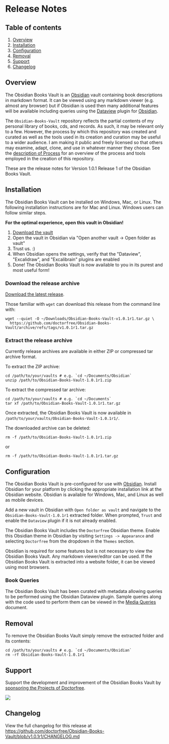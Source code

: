 # Release Notes

## Table of contents

1. [Overview](#overview)
1. [Installation](#installation)
1. [Configuration](#configuration)
1. [Removal](#removal)
1. [Support](#support)
1. [Changelog](#changelog)

## Overview

The Obsidian Books Vault is an [Obsidian](https://obsidian.md) vault containing book descriptions in markdown format. It can be viewed using any markdown viewer (e.g. almost any browser) but if Obsidian is used then many additional features will be available including queries using the [Dataview](https://blacksmithgu.github.io/obsidian-dataview/) plugin for [Obsidian](https://obsidian.md/).

The `Obsidian-Books-Vault` repository reflects the partial contents of my personal library of books, cds, and records. As such, it may be relevant only to a few. However, the process by which this repository was created and curated as well as the tools used in its creation and curation may be useful to a wider audience. I am making it public and freely licensed so that others may examine, adapt, clone, and use in whatever manner they choose. See the [description of Process](https://github.com/doctorfree/Obsidian-Media-Vault/Process.md) for an overview of the process and tools employed in the creation of this repository.

These are the release notes for Version 1.0.1 Release 1 of the Obsidian Books Vault.

## Installation

The Obsidian Books Vault can be installed on Windows, Mac, or Linux. The following installation instructions are for Mac and Linux. Windows users can follow similar steps.

**For the optimal experience, open this vault in Obsidian!**

1. [Download the vault](https://github.com/doctorfree/Obsidian-Books-Vault/releases/latest)
3. Open the vault in Obsidian via "Open another vault -> Open folder as vault"
4. Trust us. :) 
5. When Obsidian opens the settings, verify that the "Dataview", "Excalidraw", and "Excalibrain" plugins are enabled
6. Done! The Obsidian Books Vault is now available to you in its purest and most useful form!

### Download the release archive

[Download the latest release](https://github.com/doctorfree/Obsidian-Books-Vault/releases/latest).

Those familiar with `wget` can download this release from the command line with:

```shell
wget --quiet -O ~/Downloads/Obsidian-Books-Vault-v1.0.1r1.tar.gz \
  https://github.com/doctorfree/Obsidian-Books-Vault/archive/refs/tags/v1.0.1r1.tar.gz
```

### Extract the release archive

Currently release archives are available in either ZIP or compressed tar archive format.

To extract the ZIP archive:

```shell
cd /path/to/your/vaults # e.g. `cd ~/Documents/Obsidian`
unzip /path/to/Obsidian-Books-Vault-1.0.1r1.zip
```

To extract the compressed tar archive:

```shell
cd /path/to/your/vaults # e.g. `cd ~/Documents`
tar xf /path/to/Obsidian-Books-Vault-1.0.1r1.tar.gz
```

Once extracted, the Obsidian Books Vault is now available in `/path/to/your/vaults/Obsidian-Books-Vault-1.0.1r1/`.

The downloaded archive can be deleted:

```shell
rm -f /path/to/Obsidian-Books-Vault-1.0.1r1.zip
```

or

```shell
rm -f /path/to/Obsidian-Books-Vault-1.0.1r1.tar.gz
```

## Configuration

The Obsidian Books Vault is pre-configured for use with [Obsidian](https://obsidian.md). Install Obsidian for your platform by clicking the appropriate installation link at the Obsidian website. Obsidian is available for Windows, Mac, and Linux as well as mobile devices.

Add a new vault in Obsidian with `Open folder as vault` and navigate to the `Obsidian-Books-Vault-1.0.1r1` extracted folder. When prompted, `Trust` and enable the `Dataview` plugin if it is not already enabled.

The Obsidian Books Vault includes the `Doctorfree` Obsidian theme. Enable this Obsidian theme in Obsidian by visiting `Settings -> Appearance` and selecting `Doctorfree` from the dropdown in the `Themes` section.

Obsidian is required for some features but is not necessary to view the Obsidian Books Vault. Any markdown viewer/editor can be used. If the Obsidian Books Vault is extracted into a website folder, it can be viewed using most browsers.

### Book Queries

The Obsidian Books Vault has been curated with metadata allowing queries to be performed using the Obsidian Dataview plugin. Sample queries along with the code used to perform them can be viewed in the [Media Queries](https://github.com/doctorfree/Obsidian-Media-Vault/Media_Queries.md) document.

## Removal

To remove the Obsidian Books Vault simply remove the extracted folder and its contents:

```shell
cd /path/to/your/vaults # e.g. `cd ~/Documents/Obsidian`
rm -rf Obsidian-Books-Vault-1.0.1r1
```

## Support

Support the development and improvement of the Obsidian Books Vault by [sponsoring the Projects of Doctorfree](https://github.com/sponsors/doctorfree).

<a href="https://www.buymeacoffee.com/doctorfree"><img src="https://img.buymeacoffee.com/button-api/?text=Buy me a coffee&emoji=&slug=doctorfree&button_colour=5F7FFF&font_colour=ffffff&font_family=Lato&outline_colour=000000&coffee_colour=FFDD00"></a>

## Changelog

View the full changelog for this release at https://github.com/doctorfree/Obsidian-Books-Vault/blob/v1.0.1r1/CHANGELOG.md
